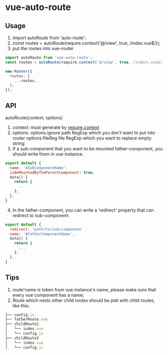 # vue-auto-route

## Usage
1. import autoRoute from 'auto-route';
2. const routes = autoRoute(require.context('@/view', true, /index\.vue$/));
3. put the routes into vue-router
```js
import autoRoute from 'vue-auto-route';
const routes = autoRoute(require.context('@/view', true, /index\.vue$/));

new Router({
  routes: [
    ...routes,
  ],
});
```

## API

autoRoute(context, options)

1. context: must generate by [require.context](https://webpack.js.org/guides/dependency-management/#require-context)
2. options: 
    options.ignore path RegExp which you don't want to put into router
    options.fileReg file RegExp which you want to replace empty string
3. If a sub-component that you want to be mounted father-component, you should write them in vue instance:
```js
export default {
  name: 'ASubComponentName',
  isBeMountedByTheParentComponent: true,
  data() {
    return {
      ...
    };
  },
}
```
4. In the father-component, you can write a 'redirect' property that can redirect to sub-component:
```js
export default {
  redirect: 'path/to/sub/component'
  name: 'AFatherComponentName',
  data() {
    return {
      ...
    };
  },
}
```

## Tips
1. route'name is token from vue instance's name, please make sure that every vue component has a name;
2. Route which nests other child routes should be plat with child routes, like this:
```js
├── config.js
├── fatherRoute.vue
├── childRoute1
│   └── index.vue
│   └── config.js
├── childRoute2
│   └── index.vue
│   └── config.js
```